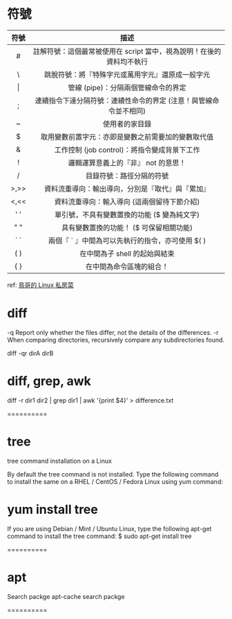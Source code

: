 # 符號
| 符號 |                                 描述                                 |
|:----:|:--------------------------------------------------------------------:|
|   #  | 註解符號：這個最常被使用在 script 當中，視為說明！在後的資料均不執行 |
|   \  | 跳脫符號：將『特殊字元或萬用字元』還原成一般字元                     |
|   \|  | 管線 (pipe)：分隔兩個管線命令的界定                    |
|   ;  | 連續指令下達分隔符號：連續性命令的界定 (注意！與管線命令並不相同)    |
|   ~  | 使用者的家目錄                                                       |
|   $  | 取用變數前置字元：亦即是變數之前需要加的變數取代值                   |
|   &  | 工作控制 (job control)：將指令變成背景下工作                         |
|   !  | 邏輯運算意義上的『非』 not 的意思！                                  |
|   /  | 目錄符號：路徑分隔的符號                                             |
| >,>> | 資料流重導向：輸出導向，分別是『取代』與『累加』                     |
| <,<< | 資料流重導向：輸入導向 (這兩個留待下節介紹)                          |
|  ' ' | 單引號，不具有變數置換的功能 ($ 變為純文字)                          |
|  " " | 具有變數置換的功能！ ($ 可保留相關功能)                              |
|  \` \` | 兩個『 ` 』中間為可以先執行的指令，亦可使用 $( )                     |
|  ( ) | 在中間為子 shell 的起始與結束                                        |
|  { } | 在中間為命令區塊的組合！                                             |

ref: [鳥哥的 Linux 私房菜](http://linux.vbird.org/linux_basic/0320bash.php#settings_wildcard)

# diff
  -q   Report only whether the files differ, not the details of the differences.
  -r   When comparing directories, recursively compare any subdirectories found.
  
diff -qr dirA dirB

# diff, grep, awk
diff -r dir1 dir2 | grep dir1 | awk '{print $4}' > difference.txt

==========

# tree
tree command installation on a Linux

By default the tree command is not installed. Type the following command to install the same on a RHEL / CentOS / Fedora Linux using yum command:
# yum install tree

If you are using Debian / Mint / Ubuntu Linux, type the following apt-get command to install the tree command:
$ sudo apt-get install tree

==========

# apt

Search packge
apt-cache search packge

==========
